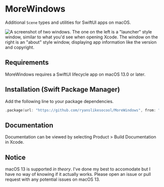 # MoreWindows
Additional `Scene` types and utilities for SwiftUI apps on macOS.

![A screenshot of two windows.  The one on the left is a "launcher" style window, similar to what you'd see when opening Xcode.  The window on the right is an "about" style window, displaying app information like the version and copyright.](images~/preview.png)

## Requirements
MoreWindows requires a SwiftUI lifecycle app on macOS 13.0 or later.

## Installation (Swift Package Manager)
Add the following line to your package dependencies.
```swift
.package(url: "https://github.com/ryanslikesocool/MoreWindows", from: "0.1.4"),
```

## Documentation
Documentation can be viewed by selecting Product > Build Documentation in Xcode.

## Notice
macOS 13 is supported *in theory*.
I've done my best to accomodate but I have no way of knowing if it actually works.
Please open an issue or pull request with any potential issues on macOS 13.